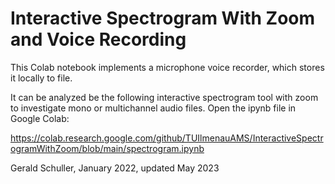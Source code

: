 # Interactive Spectrogram With Zoom and Voice Recording
This Colab notebook implements a microphone voice recorder, which stores it locally to file.

It can be analyzed be the following interactive spectrogram tool with zoom to investigate mono or multichannel audio files.
Open the ipynb file in Google Colab:

https://colab.research.google.com/github/TUIlmenauAMS/InteractiveSpectrogramWithZoom/blob/main/spectrogram.ipynb

Gerald Schuller, January 2022, updated May 2023
